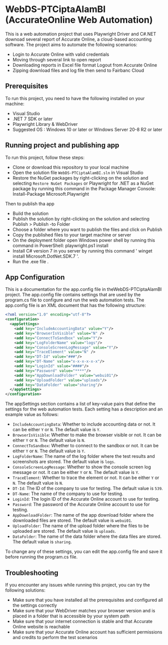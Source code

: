 # WebDS-PTCiptaAlamBI (AccurateOnline Web Automation)
This is a web automation project that uses Playwright Driver and C#.NET downoad several report of Accurate Online, a cloud-based accounting software. The project aims to automate the following scenarios:

- Login to Accurate Online with valid credentials
- Moving through several link to open report
- Downloading reports in Excel file format
  Logout from Accurate Online
- Zipping download files and log file then send to Fairbanc Cloud


## Prerequisites
To run this project, you need to have the following installed on your machine:

- Visual Studio
- .NET 7 SDK or later
- Playwright Library & WebDriver
- Suggested OS : Windows 10 or later or Windows Server 20-8 R2 or later

## Running project and publishing app
To run this project, follow these steps:

- Clone or download this repository to your local machine
- Open the solution file `WebDS-PTCiptaAlamBI.sln` in Visual Studio
- Restore the NuGet packages by right-clicking on the solution and selecting `Restore NuGet Packages` or Playwright for .NET as a NuGet package by running this command in the Package Manager Console: Install-Package Microsoft.Playwright


Then to publish tha app
- Build the solution
- Publish the solution by right-clicking on the solution and selecting Publish > Publish -to Folder
- Choose a folder where you want to publish the files and click on Publish
- Copy the published files to your target machine or server
- On the deployment folder open Windows power shell by  running this command in PowerShell: playwright.ps1 install
- Install C# version 7 in you server by running this command ' winget install Microsoft.DotNet.SDK.7 '.
- Run the .exe file .

## App Configuration
This is a documentation for the app.config file in theWebDS-PTCiptaAlamBI project. The app.config file contains settings that are used by the program.cs file to configure and run the web automation tests. The app.config file is an XML document that has the following structure:

```xml
<?xml version="1.0" encoding="utf-8"?>
<configuration>
  <appSettings>
    <add key="IncludeAccountingData" value="Y"/>
    <add key="BrowserIsVisible" value="N" />
    <add key="ConnectToSandbox" value="Y"/>
    <add key="LogFolderName" value="logs"/>
    <add key="ConsoleScreenLogMessage" value="Y"/>
    <add key="TraceElement" value="N" />
    <add key="DT-Id" value="###"/>
    <add key="DT-Name" value="x-x-x-x-x-x"/>
    <add key="LoginId" value="####"/>
    <add key="Password" value="****"/>
    <add key="AppDownloadFolder" value="webui01"/>
    <add key="UploadFolder" value="uploads"/>
    <add key="DataFolder" value="sharing"/>
  </appSettings>
</configuration>
```
The appSettings section contains a list of key-value pairs that define the settings for the web automation tests. Each setting has a description and an example value as follows:

- `IncludeAccountingData`: Whether to include accounting data or not. It can be either `Y` or `N`. The default value is `Y`.
- `BrowserIsVisible`: Whether to make the browser visible or not. It can be either `Y` or `N`. The default value is `N`.
- `ConnectToSandbox`: Whether to connect to the sandbox or not. It can be either `Y` or `N`. The default value is `Y`.
- `LogFolderName`: The name of the log folder where the test results and screenshots are stored. The default value is `logs`.
- `ConsoleScreenLogMessage`: Whether to show the console screen log message or not. It can be either `Y` or `N`. The default value is `Y`.
- `TraceElement`: Whether to trace the element or not. It can be either `Y` or `N`. The default value is `N`.
- `DT-Id`: The ID of the company to use for testing. The default value is `539`.
- `DT-Name`: The name of the company to use for testing. 
- `LoginId`: The login ID of the Accurate Online account to use for testing. 
- `Password`: The password of the Accurate Online account to use for testing. 
- `AppDownloadFolder`: The name of the app download folder where the downloaded files are stored. The default value is `webui01`.
- `UploadFolder`: The name of the upload folder where the files to be uploaded are stored. The default value is `uploads`.
- `DataFolder`: The name of the data folder where the data files are stored. The default value is `sharing`.

To change any of these settings, you can edit the app.config file and save it before running the program.cs file.

## Troubleshooting
If you encounter any issues while running this project, you can try the following solutions:

- Make sure that you have installed all the prerequisites and configured all the settings correctly
- Make sure that your WebDriver matches your browser version and is placed in a folder that is accessible by your system path
- Make sure that your internet connection is stable and that Accurate Online website is reachable
- Make sure that your Accurate Online account has sufficient permissions and credits to perform the test scenarios








